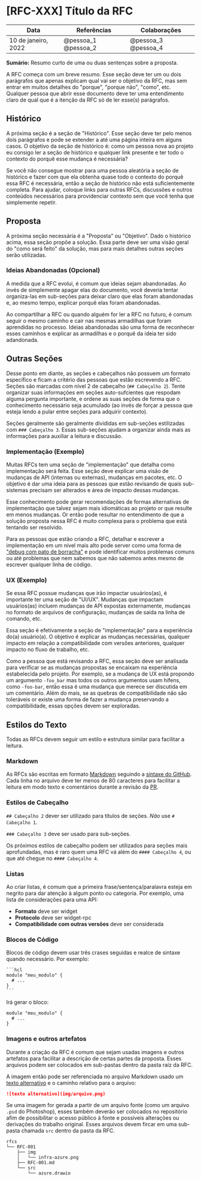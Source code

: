# [RFC-XXX] Título da RFC

| Data                | Referências         | Colaborações        |
|---------------------|---------------------|---------------------|
| 10 de janeiro, 2022 | @pessoa_1 @pessoa_2 | @pessoa_3 @pessoa_4 |

**Sumário:** Resumo curto de uma ou duas sentenças sobre a proposta.

A RFC começa com um breve resumo. Esse seção deve ter um ou dois parágrafos que
apenas explicam qual vai ser o objetivo da RFC, mas sem entrar em muitos
detalhes do "porque", "porque não", "como", etc. Qualquer pessoa que abrir esse
documento deve ter uma entendimento claro de qual que é a itenção da RFC só de
ler esse(s) parágrafos.

## Histórico

A próxima seção é a seção de "Histórico". Esse seção deve ter pelo menos dois
parágrafos e pode se extender a até uma página inteira em alguns casos. O
objetivo da seção de histórico é: como um pessoa nova ao projeto eu consigo ler
a seção de histórico e qualquer link presente e ter todo o contexto do porquê
esse mudança é necessária?

Se você não consegue mostrar para uma pessoa aleatória a seção de histórico e
fazer com que ela obtenha quase todo o contexto do porquê essa RFC é
necessária, então a seção de histórico não está suficientemente completa. Para
ajudar, coloque links para outras RFCs, discussões e outros conteúdos
necessários para providenciar contexto sem que você tenha que simplemente
repetir.

## Proposta

A próxima seção necessária é a "Proposta" ou "Objetivo". Dado o histórico
acima, essa seção propõe a solução. Essa parte deve ser uma visão geral do
"como será feito" da solução, mas para mais detalhes outras seções serão
utilizadas.

### Ideias Abandonadas (Opcional)

A medida que a RFC evolui, é comum que ideias sejam abandonadas. Ao invés de
simplemente apagar elas do documento, você deveria tentar organiza-las em
sub-seções para deixar claro que elas foram abandonadas e, ao mesmo tempo,
explicar porquê elas foram abandonadas.

Ao compartilhar a RFC ou quando alguém for ler a RFC no futuro, é comum seguir
o mesmo caminho e cair nas mesmas armadilhas que foram aprendidas no processo.
Ideias abandonadas são uma forma de reconhecer esses caminhos e explicar as
armadilhas e o porquê da ideia ter sido adandonada.

## Outras Seções

Desse ponto em diante, as seções e cabeçalhos não possuem um formato específico
e ficam a critério das pessoas que estão escrevendo a RFC. Seções são marcadas
com nível 2 de cabeçalho (`## Cabeçalho 2`). Tente organizar suas informações
em seções auto-sufcientes que respodam alguma pergunta importante, e ordene as
suas seções de forma que o conhecimento necessário seja acumulado (ao invés de
forçar a pessoa que esteja lendo a pular entre seções para adquirir contexto).

Seções geralmente são geralmente divididas em sub-seções estilizadas com
`### Cabeçalho 3`. Essas sub-seções ajudam a organizar ainda mais as
informações para auxiliar a leitura e discussão.

### Implementação (Exemplo)

Muitas RFCs tem uma seção de "implementação" que detalha como implementação
será feita. Esse seção deve explicar uma visão de mudanças de API (internas ou
externas), mudanças em pacotes, etc. O objetivo é dar uma ideia para as pessoas
que estão revisando de quais sub-sistemas precisam ser alterados e área de
impacto dessas mudanças.

Esse conhecimento pode gerar recomendações de formas alternativas de
implementação que talvez sejam mais idiomáticas ao projeto or que resulte em
menos mudanças. Or então pode resultar no entendimento de que a solução
proposta nessa RFC é muito complexa para o problema que está tentando ser
resolvido.

Para as pessoas que estão criando a RFC, detalhar e escrever a implementação em
um nível mais alto pode server como uma forma de
["debug com pato de borracha"][wiki_pato] e pode identificar muitos problemas
comuns ou até problemas que nem sabemos que não sabemos antes mesmo de escrever
qualquer linha de código.

### UX (Exemplo)

Se essa RFC possue mudanças que irão impactar usuários(as), é importante ter
uma seção de "UI/UX". Mudanças que impactam usuários(as) incluem mudanças de
API expostas externamente, mudanças no formato de arquivos de configuração,
mudanças de saída na linha de comando, etc.

Essa seção é efetivamente a seção de "implementação" para a experiência do(a)
usuário(a). O objetivo é explicar as mudanças necessárias, qualquer impacto em
relação a compatibilidade com versões anteriores, qualquer impacto no fluxo de
trabalho, etc.

Como a pessoa que está revisando a RFC, essa seção deve ser analisada para
verificar se as mudanças propostas se encaixam na experiência estabelecida pelo
projeto. Por exemplo, se a mudança de UX está propondo um argumento `-foo_bar`
mas todos os outros argumentos usam hífens, como `-foo-bar`, então essa é uma
mudança que merece ser discutida em um comentário. Além do mais, se as quebras
de compatibilidade não são toleráveis or existe uma forma de fazer a mudança
preservando a compatibilidade, essas opções devem ser exploradas.

## Estilos do Texto

Todas as RFCs devem seguir um estilo e estrutura similar para facilitar a
leitura.

### Markdown

As RFCs são escritas em formato [Markdown][md] seguindo a
[sintaxe do GitHub][gh_md]. Cada linha no arquivo deve ter menos de 80
caracteres para facilitar a leitura em modo texto e comentários durante a
revisão da [PR][glossario_pr].

### Estilos de Cabeçalho

`## Cabeçalho 2` dever ser utilizado para títulos de seções. _Não_ use
`# Cabeçalho 1`.

`### Cabeçalho 3` deve ser usado para sub-seções.

Os próximos estilos de cabeçalho podem ser utilizados para seções mais
aprofundadas, mas é raro quem uma RFC vá além do `#### Cabeçalho 4`, ou que até
chegue no `#### Cabeçalho 4`.

### Listas

Ao criar listas, é comum que a primeira frase/sentença/paralavra esteja em
negrito para dar atenção à algum ponto ou categoria. Por exemplo, uma lista de
considerações para uma API:

- **Formato** deve ser widget
- **Protocolo** deve ser widget-rpc
- **Compatibilidade com outras versões** deve ser considerada

### Blocos de Código

Blocos de código devem usar três crases seguidas e realce de sintaxe quando
necessário. Por exemplo:

    ```hcl
    module "meu_modulo" {
      # ...
    }
    ```

Irá gerar o bloco:

```hcl
module "meu_modulo" {
  # ...
}
```

### Imagens e outros artefatos

Durante a criação da RFC é comum que sejam usadas imagens e outros artefatos
para facilitar a descrição de certas partes da proposta. Esses arquivos podem
ser colocados em sub-pastas dentro da pasta raíz da RFC.

A imagem então pode ser referenciada no arquivo Markdown usado um [texto
alternativo][alt_text] e o caminho relativo para o arquivo:

```md
![texto alternativo](img/arquivo.png)
```

Se uma imagem for gerada a partir de um arquivo fonte (como um arquivo `.psd`
do Photoshop), esses também deverão ser colocados no repositório afim de
possibilitar o acesso público à fonte e possíveis alterações ou derivações do
trabalho original. Esses arquivos devem fircar em uma sub-pasta chamada `src`
dentro da pasta da RFC.

```
rfcs
└── RFC-001
    ├── img
    │   └── infra-azure.png
    ├── RFC-001.md
    └── src
        └── azure.drawio
```

[alt_text]: https://www.ufrgs.br/acessibilidadedigital/atributo-alt/
[wiki_pato]: https://pt.wikipedia.org/wiki/Debug_com_Pato_de_Borracha
[gh_md]: https://docs.github.com/pt/get-started/writing-on-github/getting-started-with-writing-and-formatting-on-github/basic-writing-and-formatting-syntax
[glossario_pr]: https://github.com/mentoriaiac/glossario#pull-request
[md]: https://pt.wikipedia.org/wiki/Markdown
